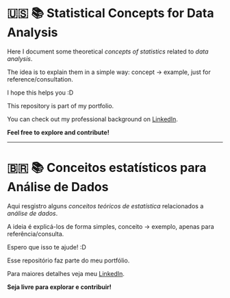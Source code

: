 # 🇺🇸 📚 Statistical Concepts for Data Analysis

Here I document some theoretical *concepts of statistics* related to *data analysis*.

The idea is to explain them in a simple way: concept → example, just for reference/consultation.

I hope this helps you :D

This repository is part of my portfolio.  

You can check out my professional background on [LinkedIn](https://www.linkedin.com/in/leonardo-oliveira-01801518a/).

**Feel free to explore and contribute!**

---

# 🇧🇷 📚 Conceitos estatísticos para Análise de Dados

Aqui resgistro alguns *conceitos teóricos de estatística* relacionados a *análise de dados*.

A ideia é explicá-los de forma simples, conceito → exemplo, apenas para referência/consulta.

Espero que isso te ajude! :D

Esse repositório faz parte do meu portfólio.

Para maiores detalhes veja meu [LinkedIn](https://www.linkedin.com/in/leonardo-oliveira-01801518a/).

**Seja livre para explorar e contribuir!**
